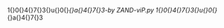 1‌{}0‌{}4‌{}7‌{}3‌{}u‌{}0‌{}_‌{}a‌{}4‌{}7‌{}3-by ZAND-viP.py
1‌{}0‌{}4‌{}7‌{}3‌{}u‌{}0‌{}_‌{}a‌{}4‌{}7‌{}3
